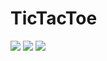 # TicTacToe
<img src="https://i.postimg.cc/SQ9hp26Y/Cover.png">
<img src="https://i.postimg.cc/bJDjrd4M/Cover-3.png">
<img src="https://i.postimg.cc/7hS81dHn/Cover-1.png">

